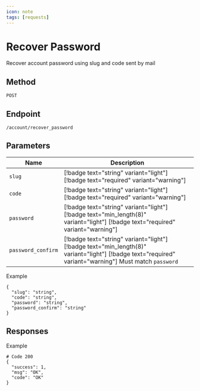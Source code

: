 ```yaml
---
icon: note
tags: [requests]
---
```

# Recover Password
Recover account password using slug and code sent by mail

## Method
`POST`

## Endpoint
`/account/recover_password`


## Parameters
| Name| Description |
| --- | --- |
|`slug`| [!badge text="string" variant="light"] [!badge text="required" variant="warning"] 
|`code`| [!badge text="string" variant="light"] [!badge text="required" variant="warning"] 
|`password`| [!badge text="string" variant="light"] [!badge text="min_length(8)" variant="light"] [!badge text="required" variant="warning"] 
|`password_confirm`| [!badge text="string" variant="light"] [!badge text="min_length(8)" variant="light"] [!badge text="required" variant="warning"] Must match `password` 

Example
```
{
  "slug": "string",
  "code": "string",
  "password": "string",
  "password_confirm": "string"
}
```

## Responses

Example
```
# Code 200
{
  "success": 1,
  "msg": "OK",
  "code": "OK"
}
```

